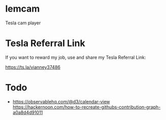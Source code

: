 # lemcam

Tesla cam player

# Tesla Referral Link

If you want to reward my job, use and share my Tesla Referral Link:

https://ts.la/vianney37486


# Todo

* https://observablehq.com/@d3/calendar-view https://hackernoon.com/how-to-recreate-githubs-contribution-graph-a0a8d4d91011
